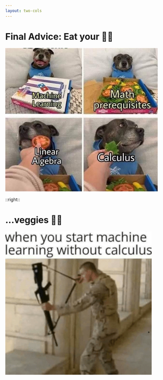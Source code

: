 ```yaml
---
layout: two-cols
---
```


# Final Advice:  Eat your 🥦🥕

<img alt="veggies" src="/images/ml.png" />

::right::

# ...veggies 🍅🥒

<img alt="veggies" src="/images/calc.png" />